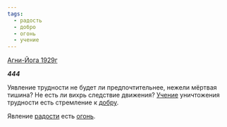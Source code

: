 ```yaml
---
tags:
  - радость
  - добро
  - огонь
  - учение
---
```

[Агни-Йога 1929г](https://127.0.0.1:4002/agni/1929)

___444___

Уявление трудности не будет ли предпочтительнее, нежели мёртвая тишина? Не есть ли вихрь следствие движения? [Учение](../../../tags/#учение) уничтожения трудности есть стремление к [добру](../../../tags/#добро).   

Явление [радости](../../../tags/#радость) есть [огонь](../../../tags/#огонь). 